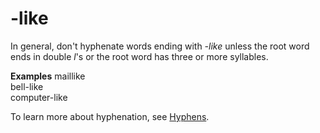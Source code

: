 # \-like

In general, don't hyphenate words ending with *-like* unless the root word ends in double *l*'s or the root word has three or more syllables. 

**Examples**
maillike  
bell-like  
computer-like

To learn more about hyphenation, see [Hyphens](/style-guide/punctuation/dashes-hyphens/hyphens).
